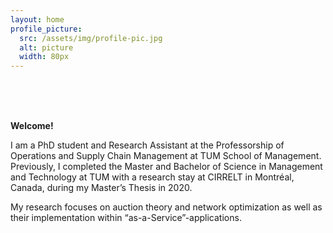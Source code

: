 ```yaml
---
layout: home
profile_picture:
  src: /assets/img/profile-pic.jpg
  alt: picture
  width: 80px
---
```


<br>
<br>
<br>

**Welcome!**
  
<p>
  
  I am a PhD student and Research Assistant at the Professorship of Operations and Supply Chain Management at TUM School of Management. Previously, I completed the Master and Bachelor of Science in Management and Technology at TUM with a research stay at CIRRELT in Montréal, Canada, during my Master’s Thesis in 2020. 

</p>

<p>
  
  My research focuses on auction theory and network optimization as well as their implementation within “as-a-Service”-applications.  
  
</p>

